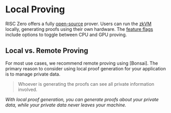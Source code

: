 # Local Proving

RISC Zero offers a fully [open-source] prover.
Users can run the [zkVM] locally, generating proofs using their own hardware.
The [feature flags] include options to toggle between CPU and GPU proving.

## Local vs. Remote Proving

For most use cases, we recommend remote proving using [Bonsai].
The primary reason to consider using local proof generation for your application is to manage private data.

> Whoever is generating the proofs can see all private information involved.

_With local proof generation, you can generate proofs about your private data, while your private data never leaves your machine._

[open-source]: https://risczero.com/news/open-source
[zkVM]: ../zkvm
[feature flags]: https://github.com/risc0/risc0#feature-flags
